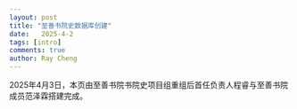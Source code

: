 ```yaml
---
layout: post
title: "至善书院史数据库创建"
date:   2025-4-2
tags: [intro]
comments: true
author: Ray Cheng
---
```


2025年4月3日，本页由至善书院书院史项目组重组后首任负责人程睿与至善书院成员范泽霖搭建完成。

<!-- 编辑者：程睿 -->
